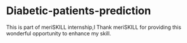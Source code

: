 # Diabetic-patients-prediction
This is part of meriSKILL internship,I Thank meriSKILL for providing this wonderful opportunity to enhance my skill.
